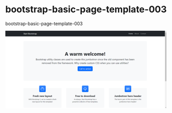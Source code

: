 # bootstrap-basic-page-template-003
bootstrap-basic-page-template-003

![basic-page-template-003](/assets/bootstrap-basic-page-template-003.png)
